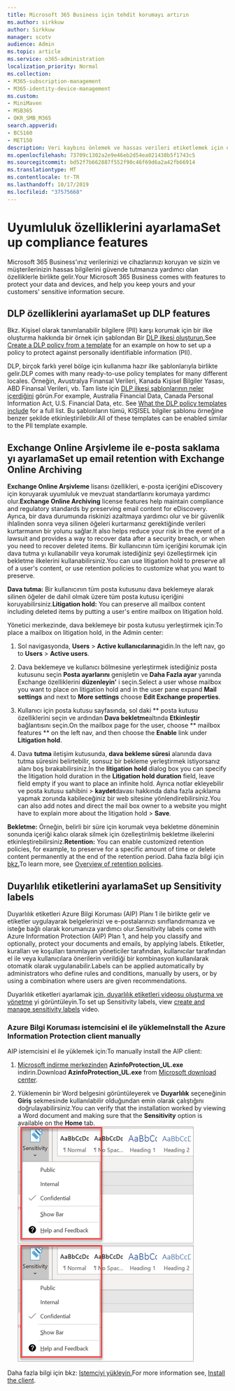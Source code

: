 ```yaml
---
title: Microsoft 365 Business için tehdit korumayı artırın
ms.author: sirkkuw
author: Sirkkuw
manager: scotv
audience: Admin
ms.topic: article
ms.service: o365-administration
localization_priority: Normal
ms.collection:
- M365-subscription-management
- M365-identity-device-management
ms.custom:
- MiniMaven
- MSB365
- OKR_SMB_M365
search.appverid:
- BCS160
- MET150
description: Veri kaybını önlemek ve hassas verileri etiketlemek için uyumluluk özelliklerini ayarlayın.
ms.openlocfilehash: 73709c1302a2e9e46eb2d54ea021438b5f1743c5
ms.sourcegitcommit: bd52f7b662887f552f90c46f69d6a2a42fb66914
ms.translationtype: MT
ms.contentlocale: tr-TR
ms.lasthandoff: 10/17/2019
ms.locfileid: "37575668"
---
```

# <a name="set-up-compliance-features"></a><span data-ttu-id="e818b-103">Uyumluluk özelliklerini ayarlama</span><span class="sxs-lookup"><span data-stu-id="e818b-103">Set up compliance features</span></span>

<span data-ttu-id="e818b-104">Microsoft 365 Business'ınız verilerinizi ve cihazlarınızı koruyan ve sizin ve müşterilerinizin hassas bilgilerini güvende tutmanıza yardımcı olan özelliklerle birlikte gelir.</span><span class="sxs-lookup"><span data-stu-id="e818b-104">Your Microsoft 365 Business comes with features to protect your data and devices, and help you keep yours and your customers' sensitive information secure.</span></span>

## <a name="set-up-dlp-features"></a><span data-ttu-id="e818b-105">DLP özelliklerini ayarlama</span><span class="sxs-lookup"><span data-stu-id="e818b-105">Set up DLP features</span></span>

<span data-ttu-id="e818b-106">Bkz. Kişisel olarak tanımlanabilir bilgilere (PII) karşı korumak için bir ilke oluşturma hakkında bir örnek için şablondan Bir [DLP ilkesi oluşturun.](https://support.office.com/article/59414438-99f5-488b-975c-5023f2254369)</span><span class="sxs-lookup"><span data-stu-id="e818b-106">See [Create a DLP policy from a template](https://support.office.com/article/59414438-99f5-488b-975c-5023f2254369) for an example on how to set up a policy to protect against personally identifiable information (PII).</span></span> 
  
<span data-ttu-id="e818b-107">DLP, birçok farklı yerel bölge için kullanıma hazır ilke şablonlarıyla birlikte gelir.</span><span class="sxs-lookup"><span data-stu-id="e818b-107">DLP comes with many ready-to-use policy templates for many different locales.</span></span> <span data-ttu-id="e818b-108">Örneğin, Avustralya Finansal Verileri, Kanada Kişisel Bilgiler Yasası, ABD Finansal Verileri, vb. Tam liste için [DLP ilkesi şablonlarının neler içerdiğini](https://support.office.com/article/c2e588d3-8f4f-4937-a286-8c399f28953a) görün.</span><span class="sxs-lookup"><span data-stu-id="e818b-108">For example, Australia Financial Data, Canada Personal Information Act, U.S. Financial Data, etc. See [What the DLP policy templates include](https://support.office.com/article/c2e588d3-8f4f-4937-a286-8c399f28953a) for a full list.</span></span> <span data-ttu-id="e818b-109">Bu şablonların tümü, KIŞISEL bilgiler şablonu örneğine benzer şekilde etkinleştirilebilir.</span><span class="sxs-lookup"><span data-stu-id="e818b-109">All of these templates can be enabled similar to the PII template example.</span></span> 
  
## <a name="set-up-email-retention-with-exchange-online-archiving"></a><span data-ttu-id="e818b-110">Exchange Online Arşivleme ile e-posta saklama yı ayarlama</span><span class="sxs-lookup"><span data-stu-id="e818b-110">Set up email retention with Exchange Online Archiving</span></span>

 <span data-ttu-id="e818b-111">**Exchange Online Arşivleme** lisansı özellikleri, e-posta içeriğini eDiscovery için koruyarak uyumluluk ve mevzuat standartlarını korumaya yardımcı olur.</span><span class="sxs-lookup"><span data-stu-id="e818b-111">**Exchange Online Archiving** license features help maintain compliance and regulatory standards by preserving email content for eDiscovery.</span></span> <span data-ttu-id="e818b-112">Ayrıca, bir dava durumunda riskinizi azaltmaya yardımcı olur ve bir güvenlik ihlalinden sonra veya silinen öğeleri kurtarmanız gerektiğinde verileri kurtarmanın bir yolunu sağlar.</span><span class="sxs-lookup"><span data-stu-id="e818b-112">It also helps reduce your risk in the event of a lawsuit and provides a way to recover data after a security breach, or when you need to recover deleted items.</span></span> <span data-ttu-id="e818b-113">Bir kullanıcının tüm içeriğini korumak için dava tutma yı kullanabilir veya korumak istediğiniz şeyi özelleştirmek için bekletme ilkelerini kullanabilirsiniz.</span><span class="sxs-lookup"><span data-stu-id="e818b-113">You can use litigation hold to preserve all of a user's content, or use retention policies to customize what you want to preserve.</span></span>
  
<span data-ttu-id="e818b-114">**Dava tutma:** Bir kullanıcının tüm posta kutusunu dava beklemeye alarak silinen öğeler de dahil olmak üzere tüm posta kutusu içeriğini koruyabilirsiniz.</span><span class="sxs-lookup"><span data-stu-id="e818b-114">**Litigation hold:** You can preserve all mailbox content including deleted items by putting a user's entire mailbox on litigation hold.</span></span> 
    
<span data-ttu-id="e818b-115">Yönetici merkezinde, dava beklemeye bir posta kutusu yerleştirmek için:</span><span class="sxs-lookup"><span data-stu-id="e818b-115">To place a mailbox on litigation hold, in the Admin center:</span></span>
    
1. <span data-ttu-id="e818b-116">Sol navigasyonda, **Users** \> **Active kullanıcılarına**gidin.</span><span class="sxs-lookup"><span data-stu-id="e818b-116">In the left nav, go to **Users** \> **Active users**.</span></span>
    
2. <span data-ttu-id="e818b-117">Dava beklemeye ve kullanıcı bölmesine yerleştirmek istediğiniz posta kutusunu seçin **Posta ayarlarını** genişletin ve **Daha Fazla ayar** yanında Exchange özelliklerini **düzenleyin'** i seçin.</span><span class="sxs-lookup"><span data-stu-id="e818b-117">Select a user whose mailbox you want to place on litigation hold and in the user pane expand **Mail settings** and next to **More settings** choose **Edit Exchange properties**.</span></span>
    
3. <span data-ttu-id="e818b-118">Kullanıcı için posta kutusu sayfasında, sol daki \*\* posta kutusu özelliklerini seçin ve ardından **Dava bekletme**altında **Etkinleştir** bağlantısını seçin.</span><span class="sxs-lookup"><span data-stu-id="e818b-118">On the mailbox page for the user, choose \*\* mailbox features \*\* on the left nav, and then choose the **Enable** link under **Litigation hold**.</span></span>
    
4. <span data-ttu-id="e818b-119">Dava **tutma** iletişim kutusunda, **dava bekleme süresi** alanında dava tutma süresini belirtebilir, sonsuz bir bekleme yerleştirmek istiyorsanız alanı boş bırakabilirsiniz.</span><span class="sxs-lookup"><span data-stu-id="e818b-119">In the **litigation hold** dialog box you can specify the litigation hold duration in the **Litigation hold duration** field, leave field empty if you want to place an infinite hold.</span></span> <span data-ttu-id="e818b-120">Ayrıca notlar ekleyebilir ve posta kutusu sahibini \> **kaydet**davası hakkında daha fazla açıklama yapmak zorunda kabileceğiniz bir web sitesine yönlendirebilirsiniz.</span><span class="sxs-lookup"><span data-stu-id="e818b-120">You can also add notes and direct the mail box owner to a website you might have to explain more about the litigation hold \> **Save**.</span></span>
    
<span data-ttu-id="e818b-121">**Bekletme:** Örneğin, belirli bir süre için korumak veya bekletme döneminin sonunda içeriği kalıcı olarak silmek için özelleştirilmiş bekletme ilkelerini etkinleştirebilirsiniz.</span><span class="sxs-lookup"><span data-stu-id="e818b-121">**Retention:** You can enable customized retention policies, for example, to preserve for a specific amount of time or delete content permanently at the end of the retention period.</span></span> <span data-ttu-id="e818b-122">Daha fazla bilgi için [bkz.](https://support.office.com/article/5e377752-700d-4870-9b6d-12bfc12d2423)</span><span class="sxs-lookup"><span data-stu-id="e818b-122">To learn more, see [Overview of retention policies](https://support.office.com/article/5e377752-700d-4870-9b6d-12bfc12d2423).</span></span>

## <a name="set-up-sensitivity-labels"></a><span data-ttu-id="e818b-123">Duyarlılık etiketlerini ayarlama</span><span class="sxs-lookup"><span data-stu-id="e818b-123">Set up Sensitivity labels</span></span>

<span data-ttu-id="e818b-124">Duyarlılık etiketleri Azure Bilgi Koruması (AIP) Planı 1 ile birlikte gelir ve etiketler uygulayarak belgelerinizi ve e-postalarınızı sınıflandırmanıza ve isteğe bağlı olarak korumanıza yardımcı olur.</span><span class="sxs-lookup"><span data-stu-id="e818b-124">Sensitivity labels come with Azure Information Protection (AIP) Plan 1, and help you classify and optionally, protect your documents and emails, by applying labels.</span></span> <span data-ttu-id="e818b-125">Etiketler, kuralları ve koşulları tanımlayan yöneticiler tarafından, kullanıcılar tarafından el ile veya kullanıcılara önerilerin verildiği bir kombinasyon kullanılarak otomatik olarak uygulanabilir.</span><span class="sxs-lookup"><span data-stu-id="e818b-125">Labels can be applied automatically by administrators who define rules and conditions, manually by users, or by using a combination where users are given recommendations.</span></span>

<span data-ttu-id="e818b-126">Duyarlılık etiketleri ayarlamak [için, duyarlılık etiketleri videosu oluşturma ve yönetme](https://support.office.com/en-us/article/2fb96b54-7dd2-4f0c-ac8d-170790d4b8b9) yi görüntüleyin.</span><span class="sxs-lookup"><span data-stu-id="e818b-126">To set up Sensitivity labels, view [create and manage sensitivity labels](https://support.office.com/en-us/article/2fb96b54-7dd2-4f0c-ac8d-170790d4b8b9) video.</span></span>



### <a name="install-the-azure-information-protection-client-manually"></a><span data-ttu-id="e818b-127">Azure Bilgi Koruması istemcisini el ile yükleme</span><span class="sxs-lookup"><span data-stu-id="e818b-127">Install the Azure Information Protection client manually</span></span>

<span data-ttu-id="e818b-128">AIP istemcisini el ile yüklemek için:</span><span class="sxs-lookup"><span data-stu-id="e818b-128">To manually install the AIP client:</span></span>

1. <span data-ttu-id="e818b-129">[Microsoft indirme merkezinden](https://www.microsoft.com/download/details.aspx?id=53018) **AzinfoProtection_UL.exe** indirin.</span><span class="sxs-lookup"><span data-stu-id="e818b-129">Download **AzinfoProtection_UL.exe** from [Microsoft download center](https://www.microsoft.com/download/details.aspx?id=53018).</span></span>
 
2. <span data-ttu-id="e818b-130">Yüklemenin bir Word belgesini görüntüleyerek ve **Duyarlılık** seçeneğinin **Giriş** sekmesinde kullanılabilir olduğundan emin olarak çalıştığını doğrulayabilirsiniz.</span><span class="sxs-lookup"><span data-stu-id="e818b-130">You can verify that the installation worked by viewing a Word document and making sure that the **Sensitivity** option is available on the **Home** tab.</span></span>
<br/><span data-ttu-id="e818b-131">![Word belgesinde koruma sekmesi açılır.](media/word-sensitivity.png)</span><span class="sxs-lookup"><span data-stu-id="e818b-131">![Protection tab drop-down in a Word document.](media/word-sensitivity.png)</span></span>

<span data-ttu-id="e818b-132">Daha fazla bilgi için bkz: [Istemciyi yükleyin.](https://docs.microsoft.com/azure/information-protection/infoprotect-tutorial-step3)</span><span class="sxs-lookup"><span data-stu-id="e818b-132">For more information see, [Install the client](https://docs.microsoft.com/azure/information-protection/infoprotect-tutorial-step3).</span></span>
